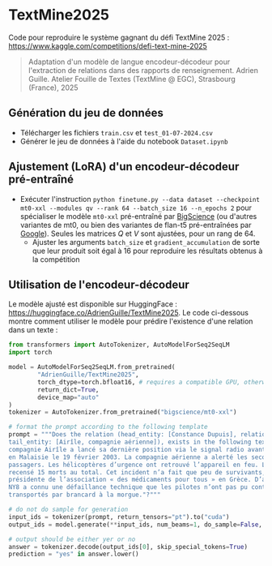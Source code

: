 # TextMine2025

Code pour reproduire le système gagnant du défi TextMine 2025 : https://www.kaggle.com/competitions/defi-text-mine-2025

> Adaptation d'un modèle de langue encodeur-décodeur pour l'extraction de relations dans des rapports de renseignement. Adrien Guille. Atelier Fouille de Textes (TextMine @ EGC), Strasbourg (France), 2025

## Génération du jeu de données

- Télécharger les fichiers `train.csv` et `test_01-07-2024.csv`
- Générer le jeu de données à l'aide du notebook `Dataset.ipynb`

## Ajustement (LoRA) d'un encodeur-décodeur pré-entraîné

- Exécuter l'instruction `python finetune.py --data dataset --checkpoint mt0-xxl --modules qv --rank 64 --batch_size 16 --n_epochs 2` pour spécialiser le modèle `mt0-xxl` pré-entraîné par [BigScience](https://huggingface.co/bigscience) (ou d'autres variantes de mt0, ou bien des variantes de flan-t5 pré-entraînées par [Google](https://huggingface.co/collections/google/flan-t5-release-65005c39e3201fff885e22fb)). Seules les matrices $Q$ et $V$ sont ajustées, pour un rang de 64.
  - Ajuster les arguments `batch_size` et `gradient_accumulation` de sorte que leur produit soit égal à 16 pour reproduire les résultats obtenus à la compétition

## Utilisation de l'encodeur-décodeur

Le modèle ajusté est disponible sur HuggingFace : https://huggingface.co/AdrienGuille/TextMine2025. Le code ci-dessous montre comment utiliser le modèle pour prédire l'existence d'une relation dans un texte :

```python
from transformers import AutoTokenizer, AutoModelForSeq2SeqLM
import torch

model = AutoModelForSeq2SeqLM.from_pretrained(
        "AdrienGuille/TextMine2025",
        torch_dtype=torch.bfloat16, # requires a compatible GPU, otherwise should be set to torch.float16
        return_dict=True,
        device_map="auto"
)
tokenizer = AutoTokenizer.from_pretrained("bigscience/mt0-xxl")

# format the prompt according to the following template
prompt = """Does the relation (head_entity: [Constance Dupuis], relation_type: is_in_contact_with},
tail_entity: [Airîle, compagnie aérienne]), exists in the following text: "L’avion NY8 de la
compagnie Airîle a lancé sa dernière position via le signal radio avant de se crasher dans une forêt
en Malaisie le 19 février 2003. La compagnie aérienne a alerté les secours pour évacuer les
passagers. Les hélicoptères d’urgence ont retrouvé l’appareil en feu. Les autorités malaisiennes ont
recensé 15 morts au total. Cet incident n’a fait que peu de survivants, dont Constance Dupuis,
présidente de l’association « des médicaments pour tous » en Grèce. D’après son témoignage, le
NY8 a connu une défaillance technique que les pilotes n’ont pas pu contrôler. Les corps ont été
transportés par brancard à la morgue."?"""

# do not do sample for generation
input_ids = tokenizer(prompt, return_tensors="pt").to("cuda")
output_ids = model.generate(**input_ids, num_beams=1, do_sample=False, max_new_tokens=4)

# output should be either yer or no
answer = tokenizer.decode(output_ids[0], skip_special_tokens=True)
prediction = "yes" in answer.lower()
```
